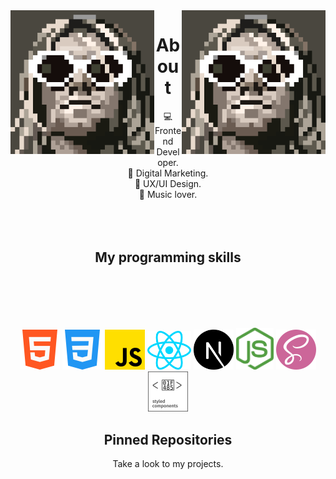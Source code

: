 <div>
  <img align='right' src='./sprites/kurt.gif' width='230'>
  <img align='left' src='./sprites/kurt.gif' width='230'>
</div>
<h1 align='center'>About</h1>

<p align='center'>
💻 Frontend Developer. <br>
📢 Digital Marketing. <br>
🎨 UX/UI Design.  <br>
🎸 Music lover.

<br>
<br>
<br>
<br>
</p>
<h2 align='center'>My programming skills</h2>

<br>
<br>
<br>
<br>
<p align='center'>
  <img src='./skills/html-5.png'  title='HTML5' >
  <img src='./skills/css-3.png'  title='CSS3' >
  <img src='./skills/js.png' title='JavaScript'  >
  <img src='./skills/react.svg' title='React.js'  width='70'>
  <img src='./skills/nextjs.png'  title='Next.js' width='64'>
  <img src='./skills/nodejs.svg' title='Node.js'  width='60'>
  <img src='./skills/sass.png' title='SASS' >
  <img src='./skills/styledcomponents.svg' width='64' title='Styled Components' >
</p>

<h2 align="center">Pinned Repositories</h2>
<p align="center">Take a look to my projects.</p>

